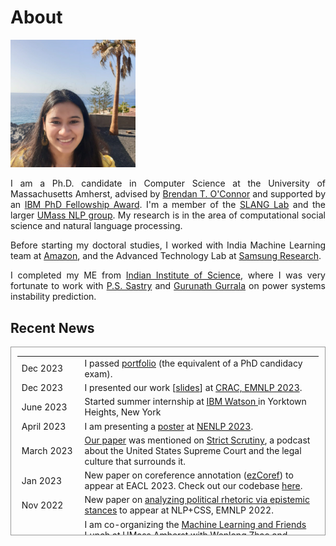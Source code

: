 # About 

<img src="./images/me_crop.jpg" width="200"/>

<p align="justify"> I am a Ph.D. candidate in Computer Science at the University of Massachusetts Amherst, advised by <a href="http://brenocon.com/">Brendan T. O'Connor</a> and supported by an <a href="https://research.ibm.com/university/awards/fellowships-awardees.html">IBM PhD Fellowship Award</a>. I'm a member of the <a href="https://slanglab.cs.umass.edu/">SLANG Lab</a> and the larger <a href="https://nlp.cs.umass.edu/">UMass NLP group</a>. My research is in the area of computational social science and natural language processing.</p>

<p align="justify"> Before starting my doctoral studies, I worked with India Machine Learning team at <a href="https://www.amazon.science/">Amazon</a>, and the Advanced Technology Lab at <a href="https://research.samsung.com/sri-b">Samsung Research</a>. 
  
<p align="justify"> I completed my ME from <a href="https://www.iisc.ac.in/"> Indian Institute of Science</a>, where I was very fortunate to work with <a href="http://www.ee.iisc.ac.in/faculty/sastry/">P.S. Sastry</a> and <a href="http://www.ee.iisc.ac.in/faculty/gurunath/">Gurunath Gurrala</a> on power systems instability prediction.</p>

## Recent News

<div style="height:300px;overflow:auto; border:1px solid #999; padding-left: 0.7em; padding-right: 0.7em">
<table>
<col width="150px">
<col width="650px">
  <tr> 
    <td>Dec 2023</td>
    <td>I passed <a href="https://www.cics.umass.edu/grads/portfolio">portfolio</a> (the equivalent of a PhD candidacy exam).</td>
  </tr>
  <tr>
    <td>Dec 2023</td>
    <td> I presented our work [<a href="https://ankitaiisc.github.io/images/ezCoref_crac_2023.pdf">slides</a>] at <a href="https://sites.google.com/view/crac2023/">CRAC, EMNLP 2023</a>.</td>
  </tr>
  <tr>
    <td>June 2023</td>
    <td>Started summer internship at <a href="https://research.ibm.com/teams/natural-language-processing"> IBM Watson </a> in Yorktown Heights, New York</td>
  </tr>
  <tr>
    <td>April 2023</td>
    <td> I am presenting a <a href="https://ankitaiisc.github.io/images/ezCoref_Poster.pdf">poster</a> at <a href="https://nenlp.github.io/spr2023/full_schedule.html">NENLP 2023</a>.</td>
  </tr>
  <tr>
    <td>March 2023</td>
    <td> <a href="https://osf.io/preprints/socarxiv/4dngy/">Our paper</a> was mentioned on <a href="https://pca.st/c81zlgty#t=2663">Strict Scrutiny</a>, a podcast about the United States Supreme Court and the legal culture that surrounds it.</td>
  </tr>
  <tr>
    <td>Jan 2023</td>
    <td>New paper on coreference annotation (<a href="https://arxiv.org/abs/2210.07188">ezCoref</a>) to appear at EACL 2023. Check out our codebase <a href="https://github.com/gnkitaa/ezCoref">here</a>.</td>
  </tr>
  <tr>
    <td>Nov 2022</td>
  	<td>New paper on <a href="https://arxiv.org/abs/2212.14486">analyzing political rhetoric via epistemic stances</a> to appear at NLP+CSS, EMNLP 2022.</td>
  </tr>
  
  <tr>
    <td>Fall 2022</td>
  	<td>I am co-organizing the <a href="https://umass-mlfl.github.io/">Machine Learning and Friends Lunch</a> at UMass Amherst with Wenlong Zhao and Dmitry Petrov. If you have speaker recommendations, fill them <a href="https://forms.gle/7t8rZzwYepxuShKM8">here</a>!</td>
  </tr>
  <tr>
    <td>May 2022</td>
    <td>Started summer internship at <a href="https://research.ibm.com/teams/natural-language-processing"> IBM Watson </a> in Yorktown Heights, New York</td>
  </tr>
  <tr>
    <td>Oct 2021</td>
    <td>Presented at <a href="https://tada2021.org/"> TADA 2021</a></td>
  </tr>
  <tr>
    <td>July 2021</td>
    <td>Awarded <a href="https://ghc.anitab.org/attend/scholarships/academics/"> Grace Hopper Celebration 2021 Student Scholarship</a></td>
  </tr>
  <tr>
    <td>June 2021</td>
    <td>Awarded <a href="https://www.cics.umass.edu/support"> Anuradha and Hanuma Kodavalla Graduate Scholarship in Computer Science</a></td>
  </tr>
  <tr>
    <td>May 2021</td>
    <td>Awarded <a href="https://www.cics.umass.edu/support"> W. Bruce Croft Graduate Scholarship in Computer Science</a></td>
  </tr>
  <tr>
    <td>Jan  2021</td>
    <td>Started my Ph.D. in Computer Science at <a href="https://www.umass.edu/">UMass Amherst</a></td>
  </tr>
</table>


